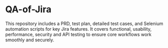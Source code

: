 # QA-of-Jira
This repository includes a PRD, test plan, detailed test cases, and Selenium automation scripts for key Jira features. It covers functional, usability, performance, security and API testing to ensure core workflows work smoothly and securely.

